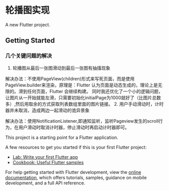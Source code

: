 # 轮播图实现

A new Flutter project.

## Getting Started

### 几个关键问题的解决
1. 轮播图从最后一张图滑动到最后一张图有抽搐现象

解决办法：不使用PageView(children)形式来写死页面，而是使用PageView.builder来渲染，原理是：Flutter 认为页面是动态生成的，理论上是无限的。滑到任何页面，Flutter 会继续构建。
同时我还优化了一个小的逻辑问题，让图片从一开始就能左滑，只需要初始化initialPage为1000就好了（比图片总数多）,然后用取余的方式获取列表数组里面的图片链接。
2. 用户手动滑动时，计时器并未取消，造成两边一起滑动的诡异景象

解决办法：使用NotificationListener,即通知监听，监听Pageview发生的scroll行为，在用户滑动时取消计时器，停止滑动时再启动计时器即可。

This project is a starting point for a Flutter application.

A few resources to get you started if this is your first Flutter project:

- [Lab: Write your first Flutter app](https://docs.flutter.dev/get-started/codelab)
- [Cookbook: Useful Flutter samples](https://docs.flutter.dev/cookbook)

For help getting started with Flutter development, view the
[online documentation](https://docs.flutter.dev/), which offers tutorials,
samples, guidance on mobile development, and a full API reference.
